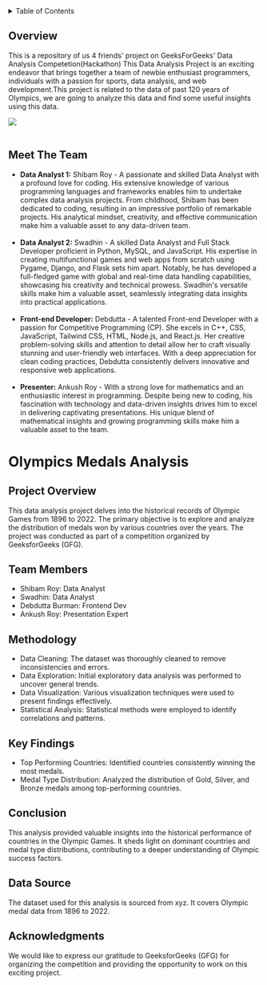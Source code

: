 <details>
    <summary>Table of Contents</summary>
    <ol>
        <li>
            <a href="#overview">Overview</a>
        </li>
        <li>
            <a href="#meet-the-team">Meet The Team</a>
        </li>
        <li>
            <a href="#olympics-medals-analysis">Olympics Medals Analysis</a>
        </li>
        <ul>
            <li><a href="#project-overview">Project Overview</a></li>
            <li><a href="#team-members">Team Members</a></li>
            <li><a href="#methodology">Methodology</a></li>
            <li><a href="#key-findings">Key Findings</a></li>
            <li><a href="#project-overview">Project Overview</a></li>
            <li><a href="#project-overview">Project Overview</a></li>
        </ul>
    </ol>
</details <--HMMMMM-->


## Overview
This is a repository of us 4 friends' project on GeeksForGeeks' Data Analysis Competetion(Hackathon)
This Data Analysis Project is an exciting endeavor that brings together a team of newbie enthusiast
programmers, individuals with a passion for sports, data analysis, and web development.This project is related to the data of past 120 years of Olympics, we are going to analyze this data and find some useful insights using this data.

<img src="https://user-images.githubusercontent.com/73097560/115834477-dbab4500-a447-11eb-908a-139a6edaec5c.gif"><br><br>
## Meet The Team
<ul>
    <li>
        <strong>Data Analyst 1:</strong> Shibam Roy - A passionate and skilled Data Analyst with a profound love for
        coding. His extensive knowledge of various programming languages and frameworks enables him to undertake complex
        data analysis projects. From childhood, Shibam has been dedicated to coding, resulting in an impressive
        portfolio of remarkable projects. His analytical mindset, creativity, and effective communication make him a
        valuable asset to any data-driven team.
    </li>
    <br>
    <li>
        <strong>Data Analyst 2:</strong> Swadhin -  A skilled Data Analyst and Full Stack Developer proficient in Python, MySQL, and JavaScript. His expertise in creating multifunctional games and web apps from scratch using Pygame, Django, and Flask sets him apart. Notably, he has developed a full-fledged game with global and real-time data handling capabilities, showcasing his creativity and technical prowess. Swadhin's versatile skills make him a valuable asset, seamlessly integrating data insights into practical applications.
    </li>
    <br>
    <li>
        <strong>Front-end Developer:</strong> Debdutta - A talented Front-end Developer with a passion for Competitive Programming (CP). She excels in C++, CSS, JavaScript, Tailwind CSS, HTML, Node.js, and React.js. Her creative problem-solving skills and attention to detail allow her to craft visually stunning and user-friendly web interfaces. With a deep appreciation for clean coding practices, Debdutta consistently delivers innovative and responsive web applications.
    </li>
    <br>
    <li>
        <strong>Presenter:</strong> Ankush Roy - With a strong love for mathematics and an enthusiastic interest in
        programming. Despite being new to coding, his fascination with technology and data-driven insights drives him to
        excel in delivering captivating presentations. His unique blend of mathematical insights and growing programming
        skills make him a valuable asset to the team.
    </li>
</ul>

# Olympics Medals Analysis

## Project Overview
This data analysis project delves into the historical records of Olympic Games from 1896 to 2022. The primary objective is to explore and analyze the distribution of medals won by various countries over the years. The project was conducted as part of a competition organized by GeeksforGeeks (GFG).

## Team Members
- Shibam Roy: Data Analyst
- Swadhin: Data Analyst
- Debdutta Burman: Frontend Dev
- Ankush Roy: Presentation Expert

## Methodology
- Data Cleaning: The dataset was thoroughly cleaned to remove inconsistencies and errors.
- Data Exploration: Initial exploratory data analysis was performed to uncover general trends.
- Data Visualization: Various visualization techniques were used to present findings effectively.
- Statistical Analysis: Statistical methods were employed to identify correlations and patterns.

## Key Findings
- Top Performing Countries: Identified countries consistently winning the most medals.
- Medal Type Distribution: Analyzed the distribution of Gold, Silver, and Bronze medals among top-performing countries.

## Conclusion
This analysis provided valuable insights into the historical performance of countries in the Olympic Games. It sheds light on dominant countries and medal type distributions, contributing to a deeper understanding of Olympic success factors.

## Data Source
The dataset used for this analysis is sourced from xyz. It covers Olympic medal data from 1896 to 2022.

## Acknowledgments
We would like to express our gratitude to GeeksforGeeks (GFG) for organizing the competition and providing the opportunity to work on this exciting project.
